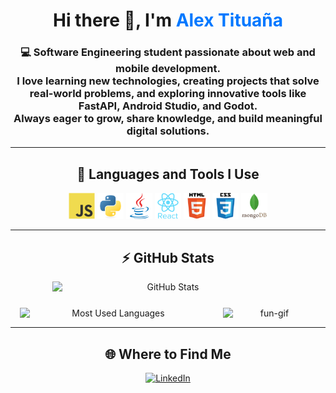 <h1 align="center">Hi there 👋, I'm <span style="color:#0078ff;">Alex Tituaña</span></h1>

<h3 align="center">
💻 Software Engineering student passionate about web and mobile development.<br>
I love learning new technologies, creating projects that solve real-world problems, and exploring innovative tools like <b>FastAPI</b>, <b>Android Studio</b>, and <b>Godot</b>.<br>
Always eager to grow, share knowledge, and build meaningful digital solutions.
</h3>

---

<h2 align="center">🚀 Languages and Tools I Use</h2>

<p align="center">
  <img src="https://raw.githubusercontent.com/devicons/devicon/master/icons/javascript/javascript-original.svg" alt="javascript" width="42" height="42"/>
  <img src="https://raw.githubusercontent.com/devicons/devicon/master/icons/python/python-original.svg" alt="python" width="42" height="42"/>
  <img src="https://raw.githubusercontent.com/devicons/devicon/master/icons/java/java-original.svg" alt="java" width="42" height="42"/>
  <img src="https://raw.githubusercontent.com/devicons/devicon/master/icons/react/react-original-wordmark.svg" alt="react" width="42" height="42"/>
  <img src="https://raw.githubusercontent.com/devicons/devicon/master/icons/html5/html5-original-wordmark.svg" alt="html5" width="42" height="42"/>
  <img src="https://raw.githubusercontent.com/devicons/devicon/master/icons/css3/css3-original-wordmark.svg" alt="css3" width="42" height="42"/>
  <img src="https://raw.githubusercontent.com/devicons/devicon/master/icons/mongodb/mongodb-original-wordmark.svg" alt="mongodb" width="42" height="42"/>
</p>

---

<h2 align="center">⚡️ GitHub Stats</h2>

<div align="center" style="display: flex; justify-content: center; align-items: center; gap: 25px; flex-wrap: wrap;">
  <img width="370" src="https://github-readme-stats.vercel.app/api?username=aatituanau&theme=transparent&count_private=true&show_icons=true&rank_icon=github&locale=en" alt="GitHub Stats"/>
  <img width="300" src="https://github-readme-stats.vercel.app/api/top-langs?username=aatituanau&theme=transparent&layout=donut&hide=css&langs_count=8&border_radius=10&locale=en" alt="Most Used Languages"/>
  <img src="https://media0.giphy.com/media/v1.Y2lkPTc5MGI3NjExaWk3bWk3OXhnMTV6Ymk2dWM3cXhta2IzbHhvMTU5NHg1ZmJ6Z3VmZSZlcD12MV9pbnRlcm5hbF9naWZfYnlfaWQmY3Q9Zw/P8ef3Dkynk0xLx1h1T/giphy.gif" width="150" alt="fun-gif"/>
</div>

---

<h2 align="center">🌐 Where to Find Me</h2>

<p align="center">
  <a href="https://www.linkedin.com/in/alex-armando-titua%C3%B1a-ushi%C3%B1a-ab4a43367/" target="_blank">
    <img src="https://img.shields.io/badge/LinkedIn-%230a77b6.svg?style=for-the-badge&logo=linkedin&logoColor=white" alt="LinkedIn"/>
  </a>
</p>

